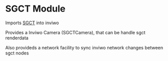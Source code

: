 # SGCT Module

Imports [SGCT](https://github.com/sgct/sgct) into inviwo

Provides a Inviwo Camera (SGCTCamera), that can be handle sgct renderdata 

Also provideds a network facility to sync inviwo network changes between sgct nodes

